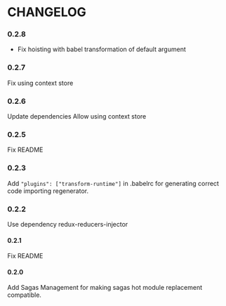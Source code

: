 # CHANGELOG

### 0.2.8
- Fix hoisting with babel transformation of default argument

### 0.2.7

Fix using context store

### 0.2.6

Update dependencies
Allow using context store

### 0.2.5

Fix README

### 0.2.3

Add `"plugins": ["transform-runtime"]` in .babelrc for generating correct code importing regenerator.

### 0.2.2

Use dependency redux-reducers-injector

#### 0.2.1

Fix README

#### 0.2.0

Add Sagas Management for making sagas hot module replacement compatible.
